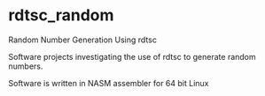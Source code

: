 # rdtsc_random
Random Number Generation Using rdtsc

Software projects investigating the use of rdtsc to generate 
random numbers.

Software is written in NASM assembler for 64 bit Linux


